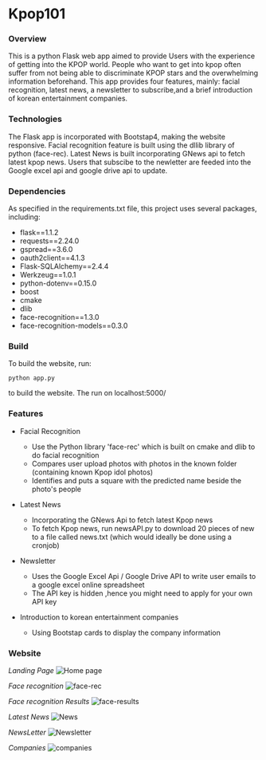 # Kpop101

### Overview
This is a python Flask web app aimed to provide Users with the experience of getting into the
KPOP world. People who want to get into kpop often suffer from not being able to discriminate KPOP
stars and the overwhelming information beforehand. This app provides four features, mainly: facial
recognition, latest news, a newsletter to subscribe,and a brief introduction of korean entertainment
companies. 

### Technologies
The Flask app is incorporated with Bootstap4, making the website responsive. Facial recognition feature
is built using the dllib library of python (face-rec). Latest News is built incorporating GNews api to 
fetch latest kpop news. Users that subscibe to the newletter are feeded into the Google excel api and 
google drive api to update. 

### Dependencies
As specified in the requirements.txt file, this project uses several packages, including:

* flask==1.1.2
* requests==2.24.0
* gspread==3.6.0
* oauth2client==4.1.3
* Flask-SQLAlchemy==2.4.4
* Werkzeug==1.0.1
* python-dotenv==0.15.0
* boost
* cmake
* dlib
* face-recognition==1.3.0
* face-recognition-models==0.3.0


### Build
To build the website, run:
```
python app.py
```
to build the website.
The run on localhost:5000/


### Features
- Facial Recognition
  - Use the Python library 'face-rec' which is built on cmake and dlib to do facial recognition
  - Compares user upload photos with photos in the known folder (containing known Kpop idol photos)
  - Identifies and puts a square with the predicted name beside the photo's people

- Latest News
  - Incorporating the GNews Api to fetch latest Kpop news
  - To fetch Kpop news, run newsAPI.py to download 20 pieces of new to a file called news.txt (which would ideally be done using a cronjob)

- Newsletter
  - Uses the Google Excel Api / Google Drive API to write user emails to a google excel online spreadsheet
  - The API key is hidden ,hence you might need to apply for your own API key

- Introduction to korean entertainment companies
  - Using Bootstap cards to display the company information


### Website 

*Landing Page*
<img src="/demo/home.png" alt="Home page"/>

*Face recognition*
<img src="/demo/upload.png" alt="face-rec"/>

*Face recognition Results*
<img src="/demo/detection_results.png" alt="face-results"/>

*Latest News*
<img src="/demo/news.png" alt="News"/>

*NewsLetter*
<img src="/demo/newsletter.png" alt="Newsletter"/>

*Companies*
<img src="/demo/companies.png" alt="companies"/>



